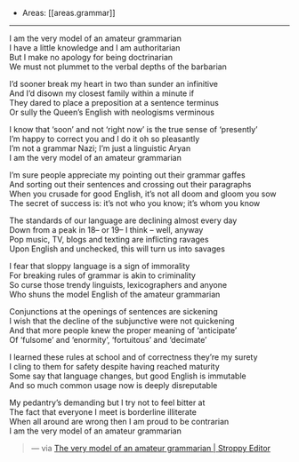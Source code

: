
- Areas: [[areas.grammar]]

---

I am the very model of an amateur grammarian  
I have a little knowledge and I am authoritarian  
But I make no apology for being doctrinarian  
We must not plummet to the verbal depths of the barbarian

I’d sooner break my heart in two than sunder an infinitive  
And I’d disown my closest family within a minute if  
They dared to place a preposition at a sentence terminus  
Or sully the Queen’s English with neologisms verminous

I know that ‘soon’ and not ‘right now’ is the true sense of ‘presently’  
I’m happy to correct you and I do it oh so pleasantly  
I’m not a grammar Nazi; I’m just a linguistic Aryan  
I am the very model of an amateur grammarian

I’m sure people appreciate my pointing out their grammar gaffes  
And sorting out their sentences and crossing out their paragraphs  
When you crusade for good English, it’s not all doom and gloom you sow  
The secret of success is: it’s not who you know; it’s whom you know

The standards of our language are declining almost every day  
Down from a peak in 18– or 19– I think – well, anyway  
Pop music, TV, blogs and texting are inflicting ravages  
Upon English and unchecked, this will turn us into savages

I fear that sloppy language is a sign of immorality  
For breaking rules of grammar is akin to criminality  
So curse those trendy linguists, lexicographers and anyone  
Who shuns the model English of the amateur grammarian

Conjunctions at the openings of sentences are sickening  
I wish that the decline of the subjunctive were not quickening  
And that more people knew the proper meaning of ‘anticipate’  
Of ‘fulsome’ and ‘enormity’, ‘fortuitous’ and ‘decimate’

I learned these rules at school and of correctness they’re my surety  
I cling to them for safety despite having reached maturity  
Some say that language changes, but good English is immutable  
And so much common usage now is deeply disreputable

My pedantry’s demanding but I try not to feel bitter at  
The fact that everyone I meet is borderline illiterate  
When all around are wrong then I am proud to be contrarian  
I am the very model of an amateur grammarian

> — via [The very model of an amateur grammarian | Stroppy Editor](https://stroppyeditor.wordpress.com/2012/09/04/the-very-model-of-an-amateur-grammarian/)
